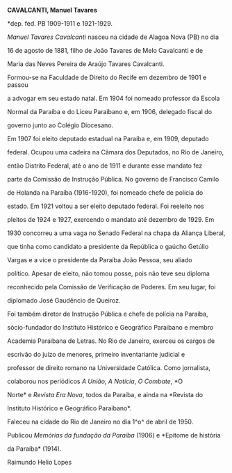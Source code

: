**CAVALCANTI, Manuel Tavares**



\*dep. fed. PB 1909-1911 e 1921-1929.



*Manuel Tavares Cavalcanti* nasceu na cidade de Alagoa Nova (PB) no dia

16 de agosto de 1881, filho de João Tavares de Melo Cavalcanti e de

Maria das Neves Pereira de Araújo Tavares Cavalcanti.



Formou-se na Faculdade de Direito do Recife em dezembro de 1901 e passou

a advogar em seu estado natal. Em 1904 foi nomeado professor da Escola

Normal da Paraíba e do Liceu Paraibano e, em 1906, delegado fiscal do

governo junto ao Colégio Diocesano.



Em 1907 foi eleito deputado estadual na Paraíba e, em 1909, deputado

federal. Ocupou uma cadeira na Câmara dos Deputados, no Rio de Janeiro,

então Distrito Federal, até o ano de 1911 e durante esse mandato fez

parte da Comissão de Instrução Pública. No governo de Francisco Camilo

de Holanda na Paraíba (1916-1920), foi nomeado chefe de polícia do

estado. Em 1921 voltou a ser eleito deputado federal. Foi reeleito nos

pleitos de 1924 e 1927, exercendo o mandato até dezembro de 1929. Em

1930 concorreu a uma vaga no Senado Federal na chapa da Aliança Liberal,

que tinha como candidato a presidente da República o gaúcho Getúlio

Vargas e a vice o presidente da Paraíba João Pessoa, seu aliado

político. Apesar de eleito, não tomou posse, pois não teve seu diploma

reconhecido pela Comissão de Verificação de Poderes. Em seu lugar, foi

diplomado José Gaudêncio de Queiroz.



Foi também diretor de Instrução Pública e chefe de polícia na Paraíba,

sócio-fundador do Instituto Histórico e Geográfico Paraibano e membro

Academia Paraibana de Letras. No Rio de Janeiro, exerceu os cargos de

escrivão do juízo de menores, primeiro inventariante judicial e

professor de direito romano na Universidade Católica. Como jornalista,

colaborou nos periódicos *A União*, *A Notícia*, *O* *Combate*, *O

Norte* e *Revista Era Nova*, todos da Paraíba, e ainda na *Revista do

Instituto Histórico e Geográfico Paraibano*.



Faleceu na cidade do Rio de Janeiro no dia 1^o^ de abril de 1950.



Publicou *Memórias da fundação da Paraíba* (1906) e *Epítome de história

da Paraíba* (1914).



Raimundo Helio Lopes



